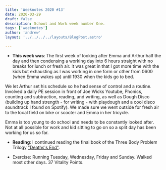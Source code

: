 ```yaml
---
title: 'Weeknotes 2020 #13'
date: 2020-03-29
draft: false
description: School and Work week number One.
tags: ['weeknotes']
author: 'andrew'
layout: '../../../../layouts/BlogPost.astro'

---
```

- **This week was**: The first week of looking after Emma and Arthur half the day and then condensing a working day into 6 hours straight with no breaks for lunch or fresh air. It was great in that I got more time with the kids but exhausting as I was working in one form or other from 0600 (when Emma wakes up) until 1930 when the kids go to bed.

We let Arthur set his schedule so he had sense of control and a routine. Involved a daily PE session in front of Joe Wicks Youtube, Phonics, counting and subtraction, reading, and writing, as well as Dough Disco (building up hand strength - for writing - with playdough and a cool disco soundtrack I found on Spotify). We made sure we went outside for fresh air to the local field on bike or scooter and Emma in her tricycle.

Emma is too young to do school and needs to be constantly looked after. Not at all possible for work and kid sitting to go on so a split day has been working for us so far.

- **Reading**: I continued reading the final book of the Three Body Problem Trilogy ["Deaths's End"](https://en.wikipedia.org/wiki/Death%27s_End).

- Exercise: Running Tuesday, Wednesday, Friday and Sunday. Walked most other days. 37 Vitality Points.

